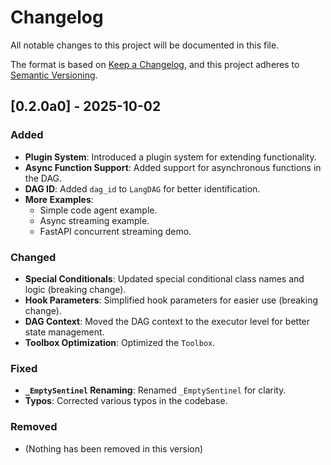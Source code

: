 # Changelog

All notable changes to this project will be documented in this file.

The format is based on [Keep a Changelog](https://keepachangelog.com/en/1.0.0/),
and this project adheres to [Semantic Versioning](https://semver.org/spec/v2.0.0.html).

## [0.2.0a0] - 2025-10-02

### Added

- **Plugin System**: Introduced a plugin system for extending functionality.
- **Async Function Support**: Added support for asynchronous functions in the DAG.
- **DAG ID**: Added `dag_id` to `LangDAG` for better identification.
- **More Examples**:
    - Simple code agent example.
    - Async streaming example.
    - FastAPI concurrent streaming demo.

### Changed

- **Special Conditionals**: Updated special conditional class names and logic (breaking change).
- **Hook Parameters**: Simplified hook parameters for easier use (breaking change).
- **DAG Context**: Moved the DAG context to the executor level for better state management.
- **Toolbox Optimization**: Optimized the `Toolbox`.

### Fixed

- **`_EmptySentinel` Renaming**: Renamed `_EmptySentinel` for clarity.
- **Typos**: Corrected various typos in the codebase.

### Removed

- (Nothing has been removed in this version)
